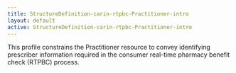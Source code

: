 ```yaml
---
title: StructureDefinition-carin-rtpbc-Practitioner-intro
layout: default
active: StructureDefinition-carin-rtpbc-Practitioner-intro
---
```


This profile constrains the Practitioner resource to convey identifying prescriber information required in the consumer real-time pharmacy benefit check (RTPBC) process.